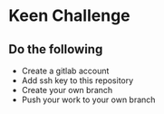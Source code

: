 # Keen Challenge

## Do the following

* Create a gitlab account
* Add ssh key to this repository
* Create your own branch
* Push your work to your own branch
